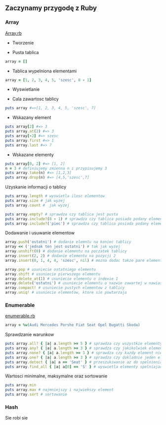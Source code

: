 ## Zaczynamy przygodę z Ruby

### Array

[Array.rb](https://github.com/suscilowicz/Ruby/blob/master/zad1/array.rb)

* Tworzenie
- Pusta tablica
```ruby
array = []
```
- Tablica wypelniona elementami
```ruby
array = [1, 2, 3, 4, 5, 'szesc', 8 - 1]
```
* Wyswietlanie
- Cala zawartosc tablicy
```ruby
puts array #=>[1, 2, 3, 4, 5, 'szesc', 7]
```
- Wskazany element
```ruby
puts array[2] #=> 3
puts array.at(2) #=> 3
puts array[-2] #=> szesc
puts array.first #=> 1
puts array.last #=> 7
```
- Wskazane elementy
```ruby
puts array[0, 2] #=> [1, 2]
n = 3 # definiujemy zmienna n i przypisujemy 3
puts array.take(n) #=> [1,2,3]
puts array.drop(n) #=> [4,5,'szesc',7]
```
Uzyskanie informacji o tablicy
```ruby
puts array.length # wyswietla ilosc elementow
puts array.size # jak wyzej
puts array.count #  jak wyzej

puts array.empty? # sprawdza czy tablica jest pusta
puts array.include?(8 - 1) # sprawdza czy tablica posiada podany element (true)
puts array.include?('piec') # sprawdza czy tablica posiada podany element (false)
```
Dodawanie i usuwanie elementow
```ruby
array.push('ostatni') # dodanie elemntu na koniec tablicy
array << ('jednak ten jest ostatni') # tak jak wyzej
array.unshift(0) # dodanie elementu na poczatek tablicy
array.insert(2, 2) # dodanie elementu na pozycji 2
array.insert(0, 1, 4, 4, 'szesc', nil) # mozna dodac takze pare elementow

array.pop # usuniecie ostatniego elementu
array.shift # usuniecie pierwszego elementu
array.delete_at(1) # usuniecie elementu o indexie 1
array.delete('ostatni') # usuniecie elementu o nazwie zawartej w nawiasie
array.compact! # usuniecie pustych elementow z tablicy
array.uniq! # usuniecie elementow, ktore sie powtarzaja
```
### Enumerable
[enumerable.rb](https://github.com/suscilowicz/Ruby/blob/master/zad1/enumerable.rb)
```Ruby
array = %w(Audi Mercedes Porshe Fiat Seat Opel Bugatti Skoda)
```
Sprawdzanie warunkow
```Ruby
puts array.all? { |a| a.length >= 5 } # sprawdza czy wszystkie elementy spelniaja warunek
puts array.any? { |a| a.length >= 3 } # sprawdza czy jakikolwiek element spelnia warunek
puts array.none? { |a| a.length >= 3 } # sprawdza czy kazdy element nie spelnia warunku
puts array.one? { |a| a.length >= 3 } # sprawdza czy dokladnie jeden element spelnia warunek
puts array.detect { |a| a == 'Seat' } # przeszukiwanie az do spelnienia warunku
puts array.find_all { |a| a[0] == 'S' } # wyswietla elementy spelniajace warunek
```
Wartosci minimalne, maksymalne oraz sortowanie
```ruby
puts array.min
puts array.max # najmniejszy i najwiekszy element
puts array.sort # sortowanie
```

### Hash
Sie robi sie
